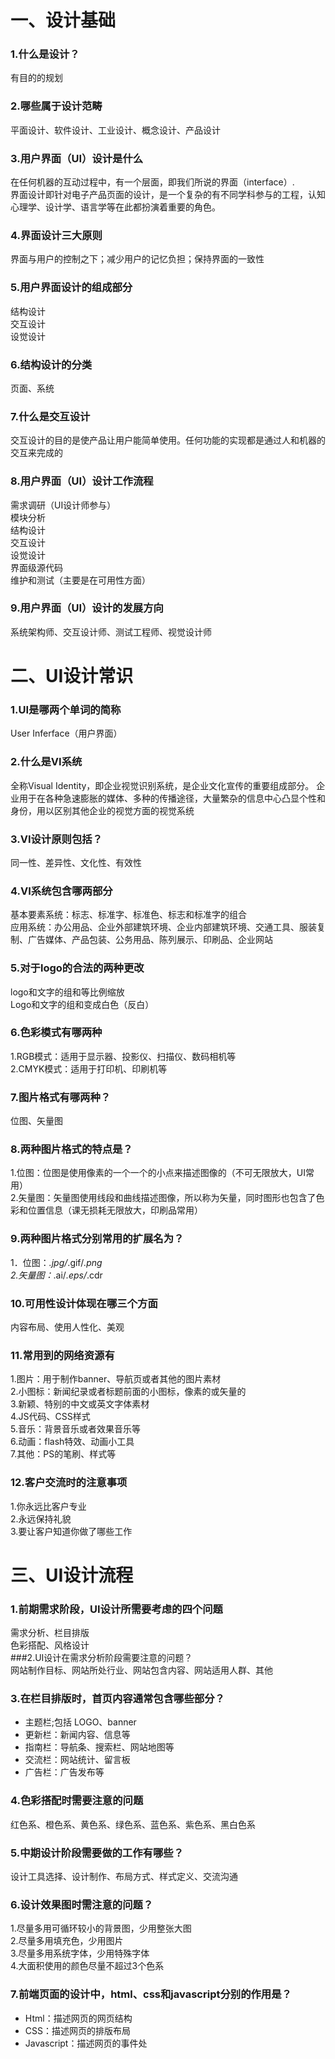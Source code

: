 一、设计基础  
======
### 1.什么是设计？
有目的的规划
### 2.哪些属于设计范畴
平面设计、软件设计、工业设计、概念设计、产品设计
### 3.用户界面（UI）设计是什么  
在任何机器的互动过程中，有一个层面，即我们所说的界面（interface）.  
界面设计即针对电子产品页面的设计，是一个复杂的有不同学科参与的工程，认知心理学、设计学、语言学等在此都扮演着重要的角色。  
### 4.界面设计三大原则  
界面与用户的控制之下；减少用户的记忆负担；保持界面的一致性  
### 5.用户界面设计的组成部分  
结构设计  
交互设计  
设觉设计  
### 6.结构设计的分类  
页面、系统  
### 7.什么是交互设计  
交互设计的目的是使产品让用户能简单使用。任何功能的实现都是通过人和机器的交互来完成的  
### 8.用户界面（UI）设计工作流程  
需求调研（UI设计师参与）  
模块分析  
结构设计  
交互设计  
设觉设计  
界面级源代码  
维护和测试（主要是在可用性方面）  
### 9.用户界面（UI）设计的发展方向  
系统架构师、交互设计师、测试工程师、视觉设计师  

二、UI设计常识  
======
### 1.UI是哪两个单词的简称  
User Inferface（用户界面）  
### 2.什么是VI系统  
全称Visual Identity，即企业视觉识别系统，是企业文化宣传的重要组成部分。
企业用于在各种急速膨胀的媒体、多种的传播途径，大量繁杂的信息中心凸显个性和身份，用以区别其他企业的视觉方面的视觉系统  
### 3.VI设计原则包括？  
同一性、差异性、文化性、有效性  
### 4.VI系统包含哪两部分  
基本要素系统：标志、标准字、标准色、标志和标准字的组合  
应用系统：办公用品、企业外部建筑环境、企业内部建筑环境、交通工具、服装复制、广告媒体、产品包装、公务用品、陈列展示、印刷品、企业网站  
### 5.对于logo的合法的两种更改  
logo和文字的组和等比例缩放  
Logo和文字的组和变成白色（反白）  
### 6.色彩模式有哪两种  
1.RGB模式：适用于显示器、投影仪、扫描仪、数码相机等  
2.CMYK模式：适用于打印机、印刷机等  
### 7.图片格式有哪两种？  
位图、矢量图  
### 8.两种图片格式的特点是？  
1.位图：位图是使用像素的一个一个的小点来描述图像的（不可无限放大，UI常用）  
2.矢量图：矢量图使用线段和曲线描述图像，所以称为矢量，同时图形也包含了色彩和位置信息（课无损耗无限放大，印刷品常用）  

### 9.两种图片格式分别常用的扩展名为？  
1．位图：*.jpg/*.gif/*.png  
2.矢量图：*.ai/*.eps/*.cdr  
### 10.可用性设计体现在哪三个方面  
内容布局、使用人性化、美观  
### 11.常用到的网络资源有  
1.图片：用于制作banner、导航页或者其他的图片素材  
2.小图标：新闻纪录或者标题前面的小图标，像素的或矢量的  
3.新颖、特别的中文或英文字体素材  
4.JS代码、CSS样式  
5.音乐：背景音乐或者效果音乐等  
6.动画：flash特效、动画小工具  
7.其他：PS的笔刷、样式等  
### 12.客户交流时的注意事项  
1.你永远比客户专业  
2.永远保持礼貌  
3.要让客户知道你做了哪些工作 

三、UI设计流程
======
### 1.前期需求阶段，UI设计所需要考虑的四个问题  
需求分析、栏目排版  
色彩搭配、风格设计  
###2.UI设计在需求分析阶段需要注意的问题？  
网站制作目标、网站所处行业、网站包含内容、网站适用人群、其他  
### 3.在栏目排版时，首页内容通常包含哪些部分？   
- 主题栏;包括 LOGO、banner  
- 更新栏：新闻内容、信息等  
- 指南栏：导航条、搜索栏、网站地图等  
- 交流栏：网站统计、留言板  
- 广告栏：广告发布等  
### 4.色彩搭配时需要注意的问题  
红色系、橙色系、黄色系、绿色系、蓝色系、紫色系、黑白色系  
### 5.中期设计阶段需要做的工作有哪些？  
设计工具选择、设计制作、布局方式、样式定义、交流沟通  
### 6.设计效果图时需注意的问题？  
1.尽量多用可循环较小的背景图，少用整张大图  
2.尽量多用填充色，少用图片  
3.尽量多用系统字体，少用特殊字体  
4.大面积使用的颜色尽量不超过3个色系  
### 7.前端页面的设计中，html、css和javascript分别的作用是？  
- Html：描述网页的网页结构  
- CSS：描述网页的排版布局  
- Javascript：描述网页的事件处  

